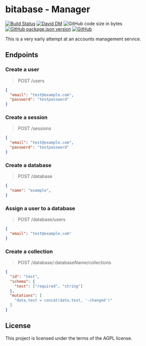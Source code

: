 # bitabase - Manager
[![Build Status](https://travis-ci.org/bitabase/bitabase-manager.svg?branch=master)](https://travis-ci.org/bitabase/bitabase-manager)
[![David DM](https://david-dm.org/bitabase/bitabase-manager.svg)](https://david-dm.org/bitabase/bitabase-manager)
![GitHub code size in bytes](https://img.shields.io/github/languages/code-size/bitabase/bitabase-manager)
[![GitHub package.json version](https://img.shields.io/github/package-json/v/bitabase/bitabase-manager)](https://github.com/bitabase/bitabase-manager/blob/master/package.json)
[![GitHub](https://img.shields.io/github/license/bitabase/bitabase-manager)](https://github.com/bitabase/bitabase-manager/blob/master/LICENSE)

This is a very early attempt at an accounts management service.

## Endpoints
### Create a user
> POST /users

```json
{
  "email": "test@example.com",
  "password": "testpassword"
}
```

### Create a session
> POST /sessions

```json
{
  "email": "test@example.com",
  "password": "testpassword"
}
```

### Create a database
> POST /database

```json
{
  "name": "example",
}
```

### Assign a user to a database
> POST /database/users

```json
{
  "email": "test@example.com"
}
```

### Create a collection
> POST /database/:databaseName/collections

```json
{
  "id": "test",
  "schema": {
    "test": ["required", "string"]
  },
  "mutations": [
    "data.test = concat(data.test, '-changed')"
  ]
}
```

## License
This project is licensed under the terms of the AGPL license.

